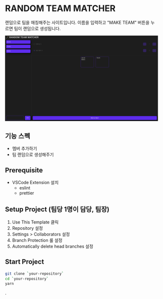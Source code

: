 # RANDOM TEAM MATCHER

랜덤으로 팀을 매칭해주는 사이트입니다. 이름을 입력하고 "MAKE TEAM" 버튼을 누르면 팀이 랜덤으로 생성됩니다.

![sample](./asset/sample.png)

## 기능 스펙

- 멤버 추가하기
- 팀 랜덤으로 생성해주기

## Prerequisite

- VSCode Extension 설치
  - eslint
  - prettier

## Setup Project (팀당 1명이 담당, 팀장)

1. Use This Template 클릭
1. Repository 설정
1. Settings > Collaborators 설정
1. Branch Protection 룰 설정
1. Automatically delete head branches 설정

## Start Project

```bash
git clone `your-repository`
cd `your-repository`
yarn
```
.
